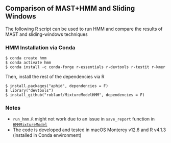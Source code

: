 ## Comparison of MAST+HMM and Sliding Windows
The following R script can be used to run HMM and compare the results of MAST and sliding-windows techniques

### HMM Installation via Conda
```
$ conda create hmm
$ conda activate hmm
$ conda install -c conda-forge r-essentials r-devtools r-testit r-kmer
```

Then, install the rest of the dependencies via R
```
$ install.packages("aphid", dependencies = F)
$ library("devtools")
$ install_github("roblanf/MixtureModelHMM", dependencies = F)
```

### Notes
- `run_hmm.R` might not work due to an issue in `save_report` function in <a href="https://github.com/roblanf/MixtureModelHMM/issues/20">`HMMMixtureModel`</a>
- The code is developed and tested in macOS Monterey v12.6 and R v4.1.3 (installed in Conda environment)